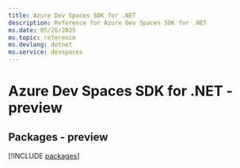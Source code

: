 ```yaml
---
title: Azure Dev Spaces SDK for .NET
description: Reference for Azure Dev Spaces SDK for .NET
ms.date: 05/26/2025
ms.topic: reference
ms.devlang: dotnet
ms.service: devspaces
---
```

# Azure Dev Spaces SDK for .NET - preview
## Packages - preview
[!INCLUDE [packages](dev-spaces-index.md)]